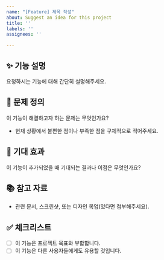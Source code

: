 ```yaml
---
name: "[Feature] 제목 작성"
about: Suggest an idea for this project
title: ''
labels: ''
assignees: ''

---
```


## ✨ 기능 설명
요청하시는 기능에 대해 간단히 설명해주세요.

## 🚀 문제 정의
이 기능이 해결하고자 하는 문제는 무엇인가요?
- 현재 상황에서 불편한 점이나 부족한 점을 구체적으로 적어주세요.

## 📝 기대 효과
이 기능이 추가되었을 때 기대되는 결과나 이점은 무엇인가요?

## 📚 참고 자료
- 관련 문서, 스크린샷, 또는 디자인 목업(있다면 첨부해주세요).

## ✅ 체크리스트
- [ ] 이 기능은 프로젝트 목표와 부합합니다.
- [ ] 이 기능은 다른 사용자들에게도 유용할 것입니다.
